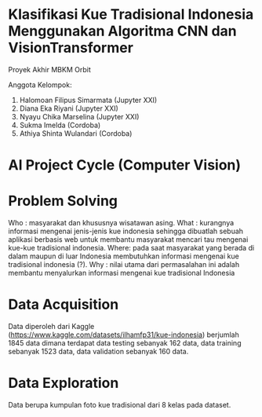# Klasifikasi Kue Tradisional Indonesia Menggunakan Algoritma CNN dan VisionTransformer
Proyek Akhir MBKM Orbit

Anggota Kelompok:

1. Halomoan Filipus Simarmata (Jupyter XXI)
2. Diana Eka Riyani (Jupyter XXI)
3. Nyayu Chika Marselina (Jupyter XXI)
4. Sukma Imelda (Cordoba)
5. Athiya Shinta Wulandari (Cordoba)

# AI Project Cycle (Computer Vision)

# Problem Solving
Who : masyarakat dan khususnya wisatawan asing.
What : kurangnya informasi mengenai jenis-jenis kue indonesia sehingga dibuatlah sebuah aplikasi berbasis web untuk membantu masyarakat mencari tau mengenai kue-kue tradisional indonesia.
Where: pada saat masyarakat yang berada di dalam maupun di luar Indonesia membutuhkan informasi mengenai kue tradisional indonesia (?).
Why : nilai utama dari permasalahan ini adalah membantu menyalurkan informasi mengenai kue tradisional Indonesia

# Data Acquisition
Data diperoleh dari Kaggle (https://www.kaggle.com/datasets/ilhamfp31/kue-indonesia) berjumlah 1845 data dimana terdapat data testing sebanyak 162 data, data training sebanyak 1523 data, data validation sebanyak 160 data.

# Data Exploration
Data berupa kumpulan foto kue tradisional dari 8 kelas pada dataset.

